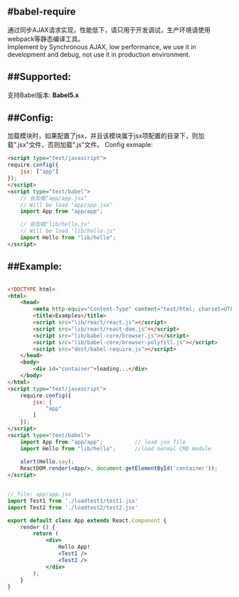 #babel-require
----------------------------------------------
通过同步AJAX请求实现，性能低下，请只用于开发调试，生产环境请使用webpack等静态编译工具。  
Implement by Synchronous AJAX, low performance, we use it in development and debug, not use it in production environment.  

##Supported:
------------------------------------------------
支持Babel版本:
    **Babel5.x**  


##Config:
-----------------------------------------------
加载模块时，如果配置了jsx，并且该模块属于jsx项配置的目录下，则加载".jsx"文件，否则加载".js"文件。
Config exmaple:
```HTML
<script type="text/javascript">
require.config({
    jsx: ["app"]
});
</script>
<script type="text/babel">
    // 会加载"app/app.jsx"
    // Will be load "app/app.jsx"
    import App from "app/app";

    // 会加载"lib/hello.js"
    // Will be load "lib/hello.js"
    import Hello from "lib/hello";
</script>
```
##Example:
------------------------------------------------
```HTML

<!DOCTYPE html>
<html>
	<head>
		<meta http-equiv="Content-Type" content="text/html; charset=UTF-8">
		<title>Examples</title>
		<script src="lib/react/react.js"></script>
		<script src="lib/react/react-dom.js"></script>
		<script src="lib/babel-core/browser.js"></script>
		<script src="lib/babel-core/browser-polyfill.js"></script>
		<script src="dest/babel-require.js"></script>
	</head>
	<body>
		<div id="container">loading...</div>
	</body>
</html>
<script type="text/javascript">
	require.config({
		jsx: [
			"app"
		]
	});
</script>
<script type="text/babel">
	import App from "app/app"; 			// load jsx file
	import Hello from "lib/hello";		//load normal CMD module
	
	alert(Hello.say);
	ReactDOM.render(<App/>, document.getElementById('container'));
</script>
```

```jsx

// file: app/app.jsx
import Test1 from './loadtest1/test1.jsx'
import Test2 from './loadtest2/test2.jsx'

export default class App extends React.Component {
	render () {
		return (
			<div>
				Hello App!
				<Test1 />
				<Test2 />
			</div>
		);
	}
}
```